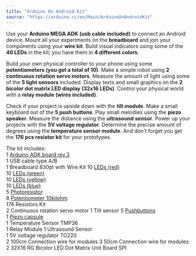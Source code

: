 ```yaml
---
title: "Arduino On Android Kit"
source: "https://arduino.cc/en/Main/ArduinoOnAndroidKit"
---
```


Use your **Arduino MEGA ADK (usb cable included)** to connect an Android device. Mount all your experiments on the **breadboard** and join your components using your **wire kit**. Build visual indicators using some of the **40 LEDs** in the kit; you have them in **4 different colors**. 

Build your own physical controller to your phone using some **potentiometers (you get a total of 10)**. Make a simple robot using **2 continuous rotation servo motors**. Measure the amount of light using some of the **5 light sensors** included. Display texts and small graphics on the **2 bicolor dot matrix LED display (32x16 LEDs)**. Control your physical world with a **relay module (wires included)**. 

Check if your project is upside down with the **tilt module**. Make a small keyboard out of the **5 push buttons**. Play small melodies using the **piezo speaker**. Measure the distance using the **ultrasound sensor**. Power up your projects with the **5V voltage regulator**. Determine the precise amount of degrees using the **temperature sensor module**. And don't forget you get the **176 pcs resistor kit** for your prototypes.

The kit includes:  
1 [Arduino ADK board rev.3](https://docs.arduino.cc/retired/boards/arduino-mega-adk-rev3)  
1 USB cable type A/B  
1 Breadboard 830pt with Wire Kit
10 [LEDs (red)](http://arduino.cc/documents/datasheets/LEDR-L-7113ID-12V%28Ver1287713938.7%29.pdf)  
10 [LEDs (green)](http://arduino.cc/documents/datasheets/LEDG-L-7113GT%28Ver1286952261.13%29.pdf)  
10 [LEDs (yellow)](http://arduino.cc/documents/datasheets/LEDY-L-7113YT.pdf)  
10 [LEDs (blue)](http://arduino.cc/documents/datasheets/LEDB-L-53MBDL.pdf)  
5 [Photoresistor](http://arduino.cc/documents/datasheets/LDR-VT90N2.pdf)  
8 [Potentiometer 10kilohm](http://arduino.cc/documents/datasheets/ACP%5Fpotentiometers.pdf)  
176 Resistors Kit  
2 Continuous rotation servo motor
1 Tilt sensor
5 [Pushbuttons](http://arduino.cc/documents/datasheets/Button.pdf)  
1 [Piezo capsule](http://arduino.cc/documents/datasheets/PIEZO-PKM22EPPH4001-BO.pdf)  
1 Temperature Sensor TMP36  
1 Relay Module
1 Ultrasound Sensor  
1 5V voltage regulator TO220  
2 100cm Connection wire for modules
3 50cm Connection wire for modules
2 32X16 RG Bicolor LED Dot Matrix Unit Board SPI